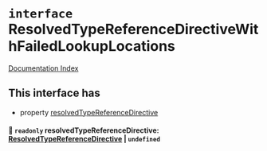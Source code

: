 # `interface` ResolvedTypeReferenceDirectiveWithFailedLookupLocations

[Documentation Index](../README.md)

## This interface has

- property [resolvedTypeReferenceDirective](#-readonly-resolvedtypereferencedirective-resolvedtypereferencedirective--undefined)


#### 📄 `readonly` resolvedTypeReferenceDirective: [ResolvedTypeReferenceDirective](../private.interface.ResolvedTypeReferenceDirective/README.md) | `undefined`



